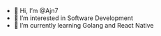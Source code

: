 - 👋 Hi, I’m @Ajn7
- 👀 I’m interested in Software Development
- 🌱 I’m currently learning Golang and React Native


<!---
Ajn7/Ajn7 is a ✨ special ✨ repository because its `README.md` (this file) appears on your GitHub profile.
You can click the Preview link to take a look at your changes.
--->
